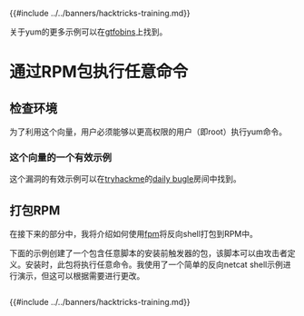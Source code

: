 {{#include ../../banners/hacktricks-training.md}}

关于yum的更多示例可以在[gtfobins](https://gtfobins.github.io/gtfobins/yum/)上找到。

# 通过RPM包执行任意命令

## 检查环境

为了利用这个向量，用户必须能够以更高权限的用户（即root）执行yum命令。

### 这个向量的一个有效示例

这个漏洞的有效示例可以在[tryhackme](https://tryhackme.com)的[daily bugle](https://tryhackme.com/room/dailybugle)房间中找到。

## 打包RPM

在接下来的部分中，我将介绍如何使用[fpm](https://github.com/jordansissel/fpm)将反向shell打包到RPM中。

下面的示例创建了一个包含任意脚本的安装前触发器的包，该脚本可以由攻击者定义。安装时，此包将执行任意命令。我使用了一个简单的反向netcat shell示例进行演示，但这可以根据需要进行更改。
```text

```
{{#include ../../banners/hacktricks-training.md}}

